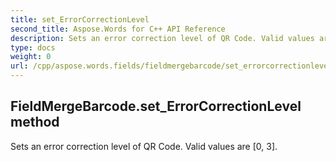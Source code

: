 ```yaml
---
title: set_ErrorCorrectionLevel
second_title: Aspose.Words for C++ API Reference
description: Sets an error correction level of QR Code. Valid values are [0, 3]. 
type: docs
weight: 0
url: /cpp/aspose.words.fields/fieldmergebarcode/set_errorcorrectionlevel/
---
```

## FieldMergeBarcode.set_ErrorCorrectionLevel method


Sets an error correction level of QR Code. Valid values are [0, 3]. 

